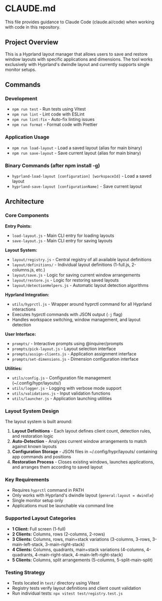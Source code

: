 # CLAUDE.md

This file provides guidance to Claude Code (claude.ai/code) when working with code in this repository.

## Project Overview

This is a Hyprland layout manager that allows users to save and restore window layouts with specific applications and dimensions. The tool works exclusively with Hyprland's dwindle layout and currently supports single monitor setups.

## Commands

### Development

- `npm run test` - Run tests using Vitest
- `npm run lint` - Lint code with ESLint
- `npm run lint:fix` - Auto-fix linting issues
- `npm run format` - Format code with Prettier

### Application Usage

- `npm run load-layout` - Load a saved layout (alias for main binary)
- `npm run save-layout` - Save current layout (alias for main binary)

### Binary Commands (after npm install -g)

- `hyprland-load-layout [configuration] [workspaceId]` - Load a saved layout
- `hyprland-save-layout [configurationName]` - Save current layout

## Architecture

### Core Components

**Entry Points:**

- `load-layout.js` - Main CLI entry for loading layouts
- `save-layout.js` - Main CLI entry for saving layouts

**Layout System:**

- `layout/registry.js` - Central registry of all available layout definitions
- `layout/definitions/` - Individual layout definitions (1-full.js, 2-columns.js, etc.)
- `layout/save.js` - Logic for saving current window arrangements
- `layout/restore.js` - Logic for restoring saved layouts
- `layout/detectionHelpers.js` - Automatic layout detection algorithms

**Hyprland Integration:**

- `utils/hyprctl.js` - Wrapper around hyprctl command for all Hyprland interactions
- Executes hyprctl commands with JSON output (`-j` flag)
- Handles workspace switching, window management, and layout detection

**User Interface:**

- `prompts/` - Interactive prompts using @inquirer/prompts
- `prompts/pick-layout.js` - Layout selection interface
- `prompts/assign-clients.js` - Application assignment interface
- `prompts/set-dimensions.js` - Dimension configuration interface

**Utilities:**

- `utils/config.js` - Configuration file management (~/.config/hypr/layouts/)
- `utils/logger.js` - Logging with verbose mode support
- `utils/validations.js` - Input validation functions
- `utils/launcher.js` - Application launching utilities

### Layout System Design

The layout system is built around:

1. **Layout Definitions** - Each layout defines client count, detection rules, and restoration logic
2. **Auto-Detection** - Analyzes current window arrangements to match against known layouts
3. **Configuration Storage** - JSON files in ~/.config/hypr/layouts/ containing app commands and positions
4. **Restoration Process** - Closes existing windows, launches applications, and arranges them according to saved layout

### Key Requirements

- Requires `hyprctl` command in PATH
- Only works with Hyprland's dwindle layout (`general:layout = dwindle`)
- Single monitor setup only
- Applications must be launchable via command line

### Supported Layout Categories

- **1 Client:** Full screen (1-full)
- **2 Clients:** Columns, rows (2-columns, 2-rows)
- **3 Clients:** Columns, rows, main+stack variations (3-columns, 3-rows, 3-main-left-stack, 3-main-right-stack)
- **4 Clients:** Columns, quadrants, main+stack variations (4-columns, 4-quadrants, 4-main-right-stack, 4-main-left-right-stack)
- **5 Clients:** Columns, split arrangements (5-columns, 5-split-main-split)

### Testing Strategy

- Tests located in `test/` directory using Vitest
- Registry tests verify layout definitions and client count validation
- Run individual tests: `npx vitest test/registry.test.js`

